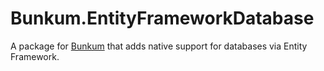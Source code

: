 # Bunkum.EntityFrameworkDatabase

A package for [Bunkum](https://github.com/LittleBigRefresh/Bunkum) that adds native support for databases via Entity Framework.